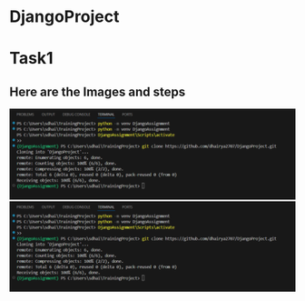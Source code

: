 # DjangoProject
# Task1
## Here are the Images and steps
![alt text](image.png)
![alt text](Feature1.png)
